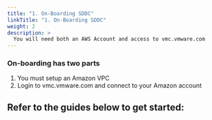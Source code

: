 ```yaml
---
title: "1. On-Boarding SDDC"
linkTitle: "1. On-Boarding SDDC"
weight: 2
description: >
  You will need both an AWS Account and access to vmc.vmware.com
---
```


### On-boarding has two parts 

1. You must setup an Amazon VPC 
2. Login to vmc.vmware.com and connect to your Amazon account 

## Refer to the guides below to get started:

